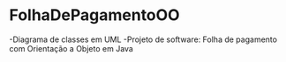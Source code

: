 # FolhaDePagamentoOO
-Diagrama de classes em UML
-Projeto de software: Folha de pagamento com Orientação a Objeto em Java
